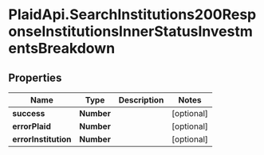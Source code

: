 # PlaidApi.SearchInstitutions200ResponseInstitutionsInnerStatusInvestmentsBreakdown

## Properties

Name | Type | Description | Notes
------------ | ------------- | ------------- | -------------
**success** | **Number** |  | [optional] 
**errorPlaid** | **Number** |  | [optional] 
**errorInstitution** | **Number** |  | [optional] 


